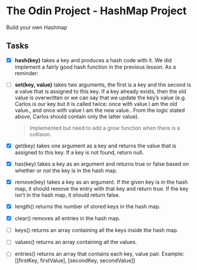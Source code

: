 # The Odin Project - HashMap Project
Build your own Hashmap

## Tasks

- [X] **hash(key)** takes a key and produces a hash code with it. We did implement a fairly good hash function in the previous lesson. As a reminder:

- [ ] **set(key, value)** takes two arguments, the first is a key and the second is a value that is assigned to this key. If a key already exists, then the old value is overwritten or we can say that we update the key’s value (e.g. Carlos is our key but it is called twice: once with value I am the old value., and once with value I am the new value.. From the logic stated above, Carlos should contain only the latter value).
  
  > Implemented but need to add a grow function when there is a collision.

- [X] get(key) takes one argument as a key and returns the value that is assigned to this key. If a key is not found, return null.
- [x] has(key) takes a key as an argument and returns true or false based on whether or not the key is in the hash map.
- [x] remove(key) takes a key as an argument. If the given key is in the hash map, it should remove the entry with that key and return true. If the key isn’t in the hash map, it should return false.
- [x] length() returns the number of stored keys in the hash map.
- [x] clear() removes all entries in the hash map.
- [ ] keys() returns an array containing all the keys inside the hash map.
- [ ] values() returns an array containing all the values.
- [ ] entries() returns an array that contains each key, value pair. Example: [[firstKey, firstValue], [secondKey, secondValue]]

